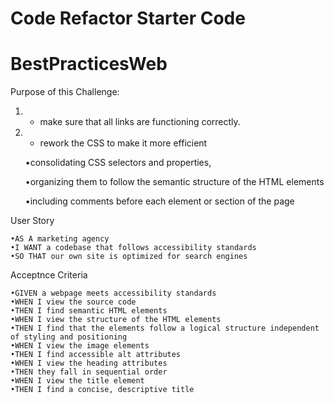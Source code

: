 # Code Refactor Starter Code

# BestPracticesWeb

Purpose of this Challenge:

1) - make sure that all links are functioning correctly.											
											
2) - rework the CSS to make it more efficient 											
											
	•consolidating CSS selectors and properties,										
											
	•organizing them to follow the semantic structure of the HTML elements										
											
	•including comments before each element or section of the page										
											
											
User Story											
											
	•AS A marketing agency										
	•I WANT a codebase that follows accessibility standards										
	•SO THAT our own site is optimized for search engines										
											
											
Acceptnce Criteria											
											
	•GIVEN a webpage meets accessibility standards										
	•WHEN I view the source code										
	•THEN I find semantic HTML elements										
	•WHEN I view the structure of the HTML elements										
	•THEN I find that the elements follow a logical structure independent of styling and positioning										
	•WHEN I view the image elements										
	•THEN I find accessible alt attributes										
	•WHEN I view the heading attributes										
	•THEN they fall in sequential order										
	•WHEN I view the title element										
	•THEN I find a concise, descriptive title										
